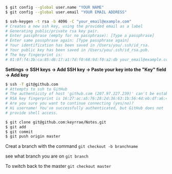 ```Bash
$ git config --global user.name "YOUR NAME"
$ git config --global user.email "YOUR EMAIL ADDRESS"
```



```Bash
$ ssh-keygen -t rsa -b 4096 -C "your_email@example.com"
# Creates a new ssh key, using the provided email as a label
# Generating public/private rsa key pair.
# Enter passphrase (empty for no passphrase): [Type a passphrase]
# Enter same passphrase again: [Type passphrase again]
# Your identification has been saved in /Users/you/.ssh/id_rsa.
# Your public key has been saved in /Users/you/.ssh/id_rsa.pub.
# The key fingerprint is:
# 01:0f:f4:3b:ca:85:d6:17:a1:7d:f0:68:9d:f0:a2:db your_email@example.com
```

**Settings -> SSH keys -> Add SSH key -> Paste your key into the "Key" field -> Add key**


```Bash
$ ssh -T git@github.com
# Attempts to ssh to GitHub
# The authenticity of host 'github.com (207.97.227.239)' can't be established.
# RSA key fingerprint is 16:27:ac:a5:76:28:2d:36:63:1b:56:4d:eb:df:a6:48.
# Are you sure you want to continue connecting (yes/no)?
# Hi username! You've successfully authenticated, but GitHub does not
# provide shell access.

```

```Bash
$ git clone git@github.com:keyrrae/Notes.git
$ git add
$ git commit
$ git push origin master
```

Creat a branch with the command
`git checkout -b branchname`

see what branch you are on
`git branch`

To switch back to the master
`git checkout master`
